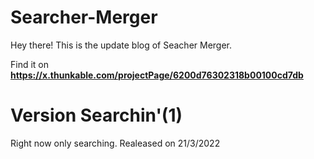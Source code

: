 # Searcher-Merger
Hey there! This is the update blog of Seacher Merger.

Find it on **https://x.thunkable.com/projectPage/6200d76302318b00100cd7db**

# Version Searchin'(1)

Right now only searching. Realeased on 21/3/2022 
